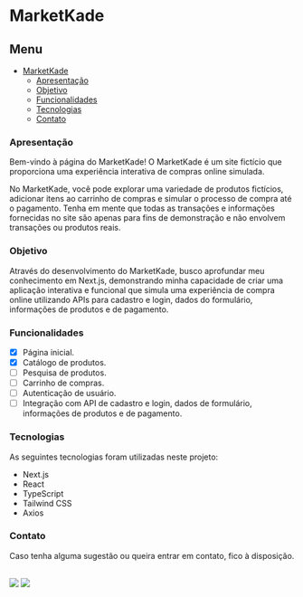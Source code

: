 # MarketKade

## Menu

- [MarketKade](#marketkade)
  - [Apresentação](#apresentação)
  - [Objetivo](#objetivo)
  - [Funcionalidades](#funcionalidades)
  - [Tecnologias](#tecnologias)
  - [Contato](#contato)

### Apresentação

Bem-vindo à página do MarketKade!
O MarketKade é um site fictício que proporciona uma experiência interativa de compras online simulada.

No MarketKade, você pode explorar uma variedade de produtos fictícios, adicionar itens ao carrinho de compras e simular o processo de compra até o pagamento. Tenha em mente que todas as transações e informações fornecidas no site são apenas para fins de demonstração e não envolvem transações ou produtos reais.

### Objetivo

Através do desenvolvimento do MarketKade, busco aprofundar meu conhecimento em Next.js, demonstrando minha capacidade de criar uma aplicação interativa e funcional que simula uma experiência de compra online utilizando APIs para cadastro e login, dados do formulário, informações de produtos e de pagamento.

### Funcionalidades

- [x] Página inicial.
- [x] Catálogo de produtos.
- [ ] Pesquisa de produtos.
- [ ] Carrinho de compras.
- [ ] Autenticação de usuário.
- [ ] Integração com API de cadastro e login, dados de formulário, informações de produtos e de pagamento.

### Tecnologias

As seguintes tecnologias foram utilizadas neste projeto:

- Next.js
- React
- TypeScript
- Tailwind CSS
- Axios

### Contato

Caso tenha alguma sugestão ou queira entrar em contato, fico à disposição.

<br>

<div>
  <a href="https://www.linkedin.com/in/marcelokade/" target="_blank"><img src="https://img.shields.io/badge/-LinkedIn-%230077B5?style=for-the-badge&logo=linkedin&logoColor=white" target="_blank"></a> 
  <a href="mailto:marcelo.kade@gmail.com"><img src="https://img.shields.io/badge/Gmail-D14836?style=for-the-badge&logo=gmail&logoColor=white" target="_blank"></a>
</div>
